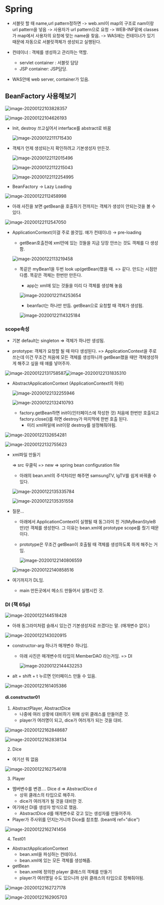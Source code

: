 



# Spring

- 서블릿 할 때 name,url pattern정하면 -> web.xml이 map의 구조로 nam이랑 url pattern을 넣음 -> 사용자가 url pattern으로 요청 -> WEB-INF밑에 classes가 map에서 사용자의 요청에 맞는 name을 찾음. -> WAS에는 컨테이너가 있기 때문에 자동으로 서블릿객체가 생성되고 실행된다.
- 컨테이너 : 객체를 생성하고 관리하는 역할.
  - servlet container : 서블릿 담당
  - JSP container: JSP담당.

- WAS안에 web server, container가 있음.



## BeanFactory 사용해보기

![image-20200122103828357](images/image-20200122103828357.png)

![image-20200122104626193](images/image-20200122104626193.png)



- Init, destroy 쓰고싶어서 interface를 abstract로 바꿈

  ![image-20200122111715430](images/image-20200122111715430.png)

- 객체가 언제 생성되는지 확인하려고 기본생성자 만든것.

  ![image-20200122112015496](images/image-20200122112015496.png)

  ![image-20200122112215043](images/image-20200122112215043.png)

  ![image-20200122112254995](images/image-20200122112254995.png)

- BeanFactory -> Lazy Loading

![image-20200122112458998](images/image-20200122112458998.png)

- 아래 사진을 보면 getBean을 호출하기 전까지는 객체가 생성이 안되는것을 볼 수 있다.

![image-20200122112547050](images/image-20200122112547050.png)

- ApplicationContext(이걸 주로 쓸것임. 얘가 컨테이너) -> pre-loading

  - getBean호출전에 xml안에 있는 것들을 지금 당장 안쓰는 것도 객체를 다 생성함.

  ![image-20200122113219458](images/image-20200122113219458.png)

  - 똑같은 myBean1을 두번 look up(getBean)했을 때. => 같다. 만드는 시점만 다름. 똑같은 객체는 한번만 만든다.

    - app는 xml에 있는 것들을 미리 다 객체를 생성해 놓음

    ![image-20200122114253654](images/image-20200122114253654.png)

    - beanfact는 하나만 만듬. getBean으로 요청할 때 객체가 생성됨.

    ![image-20200122114325184](images/image-20200122114325184.png)

### scope속성

- 기본 default는 singleton => 객체가 하나만 생성됨.

- prototype: 객체가 요청할 될 때 마다 생성된다. => ApplicationContext을 주로 쓰는데 이건 무조건 처음에 모든 객체를 생성하니까 getBean했을 때만 객체생성하게 해주고 싶을 때 얘를 넣어주자.

![image-20200122131758587](images/image-20200122131758587.png)![image-20200122131835310](images/image-20200122131835310.png)



- AbstractApplicationContext (ApplicationContext의 하위)

  ![image-20200122132255946](images/image-20200122132255946.png)

  ![image-20200122132410793](images/image-20200122132410793.png)

  - factory.getBean하면 init이(인터페이스에 작성한 것) 처음에 한번만 호출되고 factory.close()를 하면 destroy가 마지막에 한번 호출 된다. 
    - 미리 xml파일에 init이랑 destroy를 설정해줘야됨.

![image-20200122132654281](images/image-20200122132654281.png)

![image-20200122132755623](images/image-20200122132755623.png)



- xml파일 만들기

  => src 우클릭 => new => spring bean configuration file

  - 아래의 bean.xml의 주석처리만 해주면 samsungTV, lgTV를 쉽게 바꿔줄 수 있다. 

  ![image-20200122135335784](images/image-20200122135335784.png)

  ![image-20200122135351558](images/image-20200122135351558.png)

  

- 질문...

  - 아래에서 ApplicationContext이 실행될 때  동그라미 친 거(MyBeanStyleB만)만 객체를 생성한다. 그 이유는 bean.xml에 prototype scope를 줬기 때문이다.

  - prototype은 무조건 getBean이 호출될 때 객체를 생성하도록 하게 해주는 거임.

    ![image-20200122140806559](images/image-20200122140806559.png)

  ![image-20200122140858516](images/image-20200122140858516.png)

- 여기까지가 DL임.

  - main 만든곳에서 메소드 만들어서 실행시킨 것.



### DI (책 65p)

![image-20200122144518428](images/image-20200122144518428.png)

- 아래 동그라미처럼 슬래시 있는건 기본생성자로 쓰겠다는 말. (매개변수 없이.)

![image-20200122143020915](images/image-20200122143020915.png)

- constructor-arg 하나가 매개변수 하나임.

  - 아래 사진은 매개변수의 타입이 MemberDAO 라는거임. => DI

    ![image-20200122144432253](images/image-20200122144432253.png)

- alt + shift + t 누르면 인터페이스 만들 수 있음.

![image-20200122161405386](images/image-20200122161405386.png)





#### di.constructor01

1. AbstractPlayer, AbstractDice
   - 나중에 여러 상황에 대비하기 위해 상위 클래스를 만들어준 것.
   - player가 여러명이 되고, dice가 여러개가 되는 것을 대비.

![image-20200122162848687](images/image-20200122162848687.png)

![image-20200122162838134](images/image-20200122162838134.png)

2. Dice

- 여기선 뭐 없음

![image-20200122162754018](images/image-20200122162754018.png)

3. Player

- 멤버변수를 변경....  Dice d => AbstractDice d
  - 상위 클래스의 타입으로 해주자.
  - dice가 여러개가 될 것을 대비한 것.
- 여기에선 DI를 생성자 방식으로 했음.
  - AbstractDice d를 매개변수로 갖고 있는 생성자를 만들어주자.
- Player가 주사위를 던지는거니까 Dice를 참조함. (bean에 ref="dice")

![image-20200122162741456](images/image-20200122162741456.png)

4. Test01

- AbstractApplicationContext
  - bean.xml을 파싱하는 컨테이너.
  - bean.xml에 있는 모든 객체를 생성해줌.
- getBean
  - bean.xml에 정의한 player 클래스의 객체를 만들기
  - player가 여러명일 수도 있으니까 상위 클래스의 타입으로 정해줘야됨.

![image-20200122162727178](images/image-20200122162727178.png)

![image-20200122162905703](images/image-20200122162905703.png)